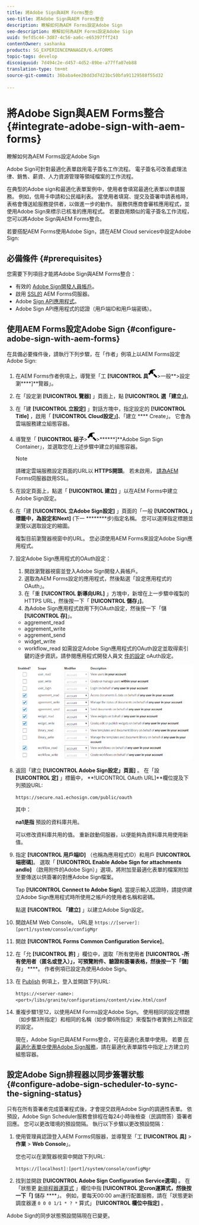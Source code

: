 ```yaml
---
title: 將Adobe Sign與AEM Forms整合
seo-title: 將Adobe Sign與AEM Forms整合
description: 瞭解如何為AEM Forms設定Adobe Sign
seo-description: 瞭解如何為AEM Forms設定Adobe Sign
uuid: 9efd5c44-3d87-4c56-aa6c-e65397fff243
contentOwner: sashanka
products: SG_EXPERIENCEMANAGER/6.4/FORMS
topic-tags: develop
discoiquuid: 7d494c2e-d457-4d52-89be-a77ffa07eb88
translation-type: tm+mt
source-git-commit: 36baba4ee20dd3d7d23bc50bfa91129588f55d32

---
```



# 將Adobe Sign與AEM Forms整合 {#integrate-adobe-sign-with-aem-forms}

瞭解如何為AEM Forms設定Adobe Sign

Adobe Sign可針對最適化表單啟用電子簽名工作流程。 電子簽名可改善處理法律、銷售、薪資、人力資源管理等領域檔案的工作流程。

在典型的Adobe sign和最適化表單案例中，使用者會填寫最適化表單以申請服務。 例如，信用卡申請和公民福利表。 當使用者填寫、提交及簽署申請表格時，表格會傳送給服務提供者，以做進一步的動作。 服務供應商會審核應用程式，並使用Adobe Sign來標示已核准的應用程式。 若要啟用類似的電子簽名工作流程，您可以將Adobe Sign與AEM Forms整合。

若要搭配AEM Forms使用Adobe Sign，請在AEM Cloud services中設定Adobe Sign:

## 必備條件 {#prerequisites}

您需要下列項目才能將Adobe Sign與AEM Forms整合：

* 有效的 [Adobe Sign開發人員帳戶](https://acrobat.adobe.com/us/en/why-adobe/developer-form.html)。
* 啟用 [SSL的](/help/sites-administering/ssl-by-default.md) AEM Forms伺服器。
* Adobe [Sign API應用程式](https://www.adobe.io/apis/documentcloud/sign/docs.html#!adobeio/adobeio-documentation/master/sign/gstarted/create_app.md)。
* Adobe Sign API應用程式的認證（用戶端ID和用戶端密碼）。

## 使用AEM Forms設定Adobe Sign {#configure-adobe-sign-with-aem-forms}

在具備必要條件後，請執行下列步驟，在「作者」例項上以AEM Forms設定Adobe Sign:

1. 在AEM Forms作者例項上，導覽至「工 **[!UICONTROL 具&#x200B;**![槌](assets/hammer.png)>一般**>設定瀏&#x200B;****]**覽器」。
1. 在「設定瀏 **[!UICONTROL 覽器]** 」頁面上，點 **[!UICONTROL 選「建立」]**。
1. 在「建 **[!UICONTROL 立設定]** 」對話方塊中，指定設定的 **[!UICONTROL Title]** ，啟用「 **[!UICONTROL Cloud設定」]**、「建立 **** Create」。 它會為雲端服務建立組態容器。
1. 導覽至「 **[!UICONTROL 槌子&#x200B;**>![雲端服務](assets/hammer.png)>******]**Adobe Sign Sign Container」，並選取您在上述步驟中建立的組態容器。

   >[!NOTE]
   >
   >請確定雲端服務設定頁面的URL以 **HTTPS開頭**。 若未啟用， [請為AEM](/help/sites-administering/ssl-by-default.md) Forms伺服器啟用SSL。

1. 在設定頁面上，點選「 **[!UICONTROL 建立]** 」以在AEM Forms中建立Adobe Sign設定。
1. 在「建 **[!UICONTROL 立Adobe Sign設定]** 」頁面的「一般 **[!UICONTROL 」標籤中，為設定和Next]** (下一 ********&#x200B;步)指定名稱。 您可以選擇指定標題並瀏覽以選取設定的縮圖。

   複製目前瀏覽器視窗中的URL。 您必須使用AEM Forms來設定Adobe Sign應用程式。

1. 設定Adobe Sign應用程式的OAuth設定：

   1. 開啟瀏覽器視窗並登入Adobe Sign開發人員帳戶。
   1. 選取為AEM Forms設定的應用程式，然後點選「設定應用程式的OAuth」。
   1. 在「重 **[!UICONTROL 新導向URL]** 」方塊中，新增在上一步驟中複製的HTTPS URL，然後按一下「 **[!UICONTROL 儲存」]**。
   1. 為Adobe Sign應用程式啟用下列OAuth設定，然後按一下「儲 **[!UICONTROL 存]**」。
   * aggrement_read
   * aggrement_write
   * aggrement_send
   * widget_write
   * workflow_read
   如需設定Adobe Sign應用程式的OAuth設定並取得索引鍵的逐步資訊，請參閱應用程式開發人員文 [件的設定](https://www.adobe.io/apis/documentcloud/sign/docs.html#!adobeio/adobeio-documentation/master/sign/gstarted/configure_oauth.md) oAuth設定。

   ![OAuth設定](assets/oauth_config.png)

1. 返回「建立 **[!UICONTROL Adobe Sign設定」頁面]** 。 在「設 **[!UICONTROL 定]** 」標籤中， **!UICONTROL OAuth URL]**欄位提及下列預設URL:

   `https://secure.na1.echosign.com/public/oauth`

   其中：

   **na1是指** 預設的資料庫共用。

   可以修改資料庫共用的值。 重新啟動伺服器，以便能夠為資料庫共用使用新值。

1. 指定 **[!UICONTROL 用戶端ID]** （也稱為應用程式ID）和用戶 **[!UICONTROL 端密碼]**。 選取「 **[!UICONTROL Enable Adobe Sign for attachments andlo]** （啟用附件的Adobe Sign）」選項，將附加至最適化表單的檔案附加至要傳送以供簽署的對應Adobe Sign檔案。

   Tap **[!UICONTROL Connect to Adobe Sign]**. 當提示輸入認證時，請提供建立Adobe Sign應用程式時所使用之帳戶的使用者名稱和密碼。

   點選 **[!UICONTROL 「建立]** 」以建立Adobe Sign設定。

1. 開啟AEM Web Console。 URL是 `https://[server]:[port]/system/console/configMgr`
1. 開啟 **[!UICONTROL Forms Common Configuration Service]**。
1. 在「允 **[!UICONTROL 許]** 」欄位中，選取「所有使用者 **[!UICONTROL -所有使用者（匿名或登入）」，可預覽附件、驗證和簽署表格，然後按一下「儲]** 存」 ****。 作者例項已設定為使用Adobe Sign。
1. 在 [Publish](/help/sites-deploying/deploy.md) 例項上，登入並開啟下列URL:

   `https://<server-name>:<port>/libs/granite/configurations/content/view.html/conf`

1. 重複步驟1至12，以使用AEM Forms設定Adobe Sign。 使用相同的設定標題（如步驟3所指定）和相同的名稱（如步驟6所指定）來復製作者實例上所設定的設定。

   現在，Adobe Sign已與AEM Forms整合，可在最適化表單中使用。 若要 [在最適化表單中使用Adobe Sign服務](/help/forms/using/working-with-adobe-sign.md#configure-adobe-sign-for-an-adaptive-form)，請在最適化表單屬性中指定上方建立的組態容器。

## 設定Adobe Sign排程器以同步簽署狀態 {#configure-adobe-sign-scheduler-to-sync-the-signing-status}

只有在所有簽署者完成簽署程式後，才會提交啟用Adobe Sign的調適性表單。 依預設，Adobe Sign Scheduler服務會排程在每24小時後檢查（民調問答）簽署者回應。 您可以更改環境的預設間隔。 執行以下步驟以更改預設間隔：

1. 使用管理員認證登入AEM Forms伺服器，並導覽至「工 **[!UICONTROL 具]** > **作業** > **Web Console**」。

   您也可以在瀏覽器視窗中開啟下列URL:

   `https://[localhost]:[port]/system/console/configMgr`

1. 找到並開啟 **[!UICONTROL Adobe Sign Configuration Service選項]** 。 在「狀態更 [新排程器運算式](https://en.wikipedia.org/wiki/Cron#CRON_expression) 」欄位中指 **[!UICONTROL 定cron運算式，然後按一下「]** 儲存 ****」。 例如，要每天00:00 am運行配置服務，請在「狀態更新調度器運 `0 0 0 1/1 * ? *` 算式」 **[!UICONTROL 欄位中指定]** 。

Adobe Sign的同步狀態預設間隔現在已變更。
